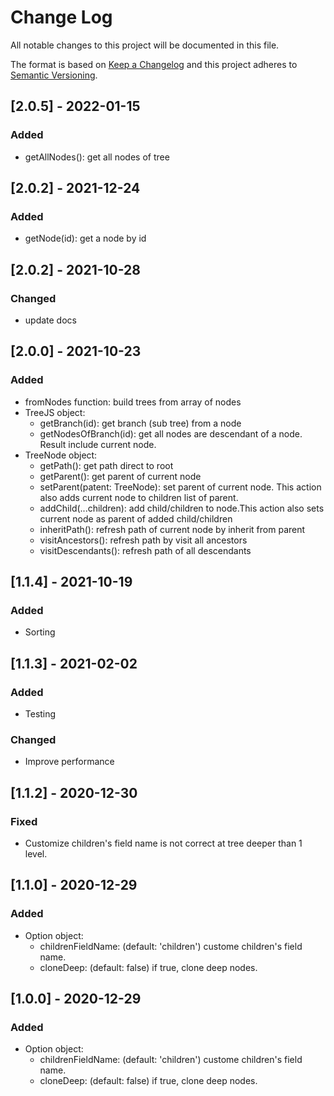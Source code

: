 # Change Log

All notable changes to this project will be documented in this file.

The format is based on [Keep a Changelog](http://keepachangelog.com/) and this project adheres to [Semantic Versioning](http://semver.org/).

## [2.0.5] - 2022-01-15
### Added
- getAllNodes(): get all nodes of tree

## [2.0.2] - 2021-12-24
### Added
- getNode(id): get a node by id

## [2.0.2] - 2021-10-28
### Changed
- update docs

## [2.0.0] - 2021-10-23
### Added
- fromNodes function: build trees from array of nodes
- TreeJS object:
  - getBranch(id): get branch (sub tree) from a node
  - getNodesOfBranch(id): get all nodes are descendant of a node. Result include current node.
- TreeNode object:
  - getPath(): get path direct to root
  - getParent(): get parent of current node
  - setParent(patent: TreeNode): set parent of current node. This action also adds current node to children list of parent.
  - addChild(...children): add child/children to node.This action also sets current node as parent of added child/children
  - inheritPath(): refresh path of current node by inherit from parent
  - visitAncestors(): refresh path by visit all ancestors
  - visitDescendants(): refresh path of all descendants

## [1.1.4] - 2021-10-19
### Added
- Sorting

## [1.1.3] - 2021-02-02
### Added
- Testing

### Changed
- Improve performance
  
## [1.1.2] - 2020-12-30
### Fixed
- Customize children's field name is not correct at tree deeper than 1 level.

## [1.1.0] - 2020-12-29
### Added
- Option object:
  - childrenFieldName: (default: 'children') custome children's field name.
  - cloneDeep: (default: false) if true, clone deep nodes.

## [1.0.0] - 2020-12-29
### Added
- Option object:
  - childrenFieldName: (default: 'children') custome children's field name.
  - cloneDeep: (default: false) if true, clone deep nodes.